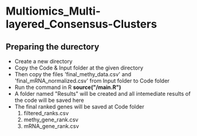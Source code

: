 # Multiomics_Multi-layered_Consensus-Clusters

## Preparing the durectory
- Create a new directory 
- Copy the Code & Input folder at the given directory
- Then copy the files 'final_methy_data.csv' and 'final_mRNA_normalized.csv' from Input folder to Code folder
- Run the command in R **source("<path of the code folder>/main.R")**
- A folder named "Results" will be created and all intemediate results of the code will be saved here
- The final ranked genes will be saved at Code folder
    1. filtered_ranks.csv
    2. methy_gene_rank.csv
    3. mRNA_gene_rank.csv
  
